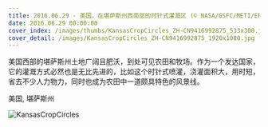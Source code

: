 ```yaml
---
title: 2016.06.29 - 美国，在堪萨斯州西南部的时针式灌溉区 (© NASA/GSFC/METI/ERSDAC/JAROS, and U.S./Japan ASTER Science Team)
date: 2016.06.29 00:00:00
cover_index: /images/thumbs/KansasCropCircles_ZH-CN9416992875_533x300.jpg
cover_detail: /images/KansasCropCircles_ZH-CN9416992875_1920x1080.jpg
---
```


美国西部的堪萨斯州土地广阔且肥沃，到处可见农田和牧场。作为一个发达国家，它的灌溉方式必然也是无比先进的，比如这个时针式喷灌，浇灌面积大，用时短，省去不少人力物力，同时也成为农田中一道颇具特色的风景线。

美国, 堪萨斯州

![KansasCropCircles](/images/KansasCropCircles_ZH-CN9416992875_1920x1080.jpg)
